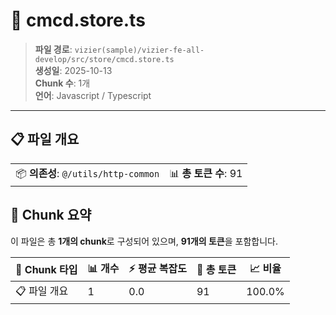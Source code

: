 # 📄 cmcd.store.ts

> **파일 경로**: `vizier(sample)/vizier-fe-all-develop/src/store/cmcd.store.ts`  
> **생성일**: 2025-10-13  
> **Chunk 수**: 1개  
> **언어**: Javascript / Typescript
---


## 📋 파일 개요

| | |
|--|--|
| 📦 **의존성**: `@/utils/http-common` | 📊 **총 토큰 수**: 91 |






## 🧩 Chunk 요약

이 파일은 총 **1개의 chunk**로 구성되어 있으며, **91개의 토큰**을 포함합니다.

| 🧩 Chunk 타입 | 📊 개수 | ⚡ 평균 복잡도 | 📝 총 토큰 | 📈 비율 |
|---------------|--------|-------------|----------|--------|
| 📋 파일 개요 | 1 | 0.0 | 91 | 100.0% |

